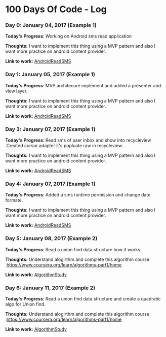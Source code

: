 # 100 Days Of Code - Log

### Day 0: January 04, 2017 (Example 1)

**Today's Progress**: Working on Android sms read application

**Thoughts:**  I want to implement this thing using a MVP pattern and also I want more practice on android content provider.

**Link to work:** [AndroidReadSMS](https://github.com/altaf933/AndroidReadSMS)
 
### Day 1: January 05, 2017 (Example 1)

**Today's Progress**: MVP architecure implement and  added a presenter and view layer.

**Thoughts:**  I want to implement this thing using a MVP pattern and also I want more practice on android content provider.

**Link to work:** [AndroidReadSMS](https://github.com/altaf933/AndroidReadSMS)

### Day 3: January 07, 2017 (Example 1)

**Today's Progress**: Read sms of user inbox and show into recycleview .Created cursor adapter it's popluate raw in recycleview.

**Thoughts:**  I want to implement this thing using a MVP pattern and also I want more practice on android content provider.

**Link to work:** [AndroidReadSMS](https://github.com/altaf933/AndroidReadSMS)

### Day 4: January 07, 2017 (Example 1)
 
**Today's Progress**: Added a sms runtime permission and change date formate.

**Thoughts:**  I want to implement this thing using a MVP pattern and also I want more practice on android content provider.

**Link to work:** [AndroidReadSMS](https://github.com/altaf933/AndroidReadSMS)

### Day 5: January 08, 2017 (Example 2)
 
**Today's Progress**: Read a union find data structure how it works. 

**Thoughts:** Understand alogirthm and complete this algorithm course .https://www.coursera.org/learn/algorithms-part1/home

**Link to work:** [AlgorithmStudy](https://github.com/altaf933/AlgorithmStudy)

### Day 6: January 11, 2017 (Example 2)
 
**Today's Progress**: Read a union find data structure  and create a quadratic algo for Union find. 

**Thoughts:** Understand alogirthm and complete this algorithm course .https://www.coursera.org/learn/algorithms-part1/home

**Link to work:** [AlgorithmStudy](https://github.com/altaf933/AlgorithmStudy)

